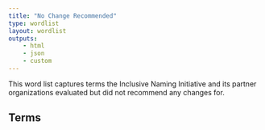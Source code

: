 ```yaml
---
title: "No Change Recommended"
type: wordlist
layout: wordlist
outputs:
    - html
    - json
    - custom
---
```


This word list captures terms the Inclusive Naming Initiative and its partner organizations evaluated but did not recommend any changes for. 

## Terms
